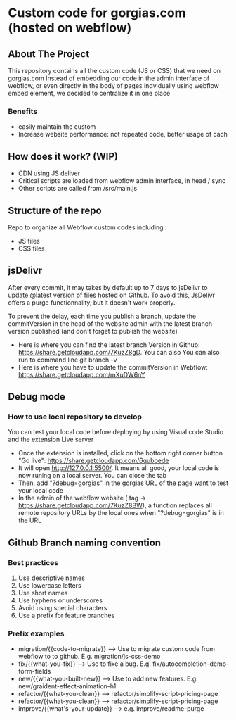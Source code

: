 # Custom code for gorgias.com (hosted on webflow)

## About The Project
This repository contains all the custom code (JS or CSS) that we need on gorgias.com
Instead of embedding our code in the admin interface of webflow, or even directly in the body of pages indvidually using webflow embed element, we decided to centralize it in one place

### Benefits
- easily maintain the custom
- Increase website performance: not repeated code, better usage of cach

## How does it work? (WIP)
- CDN using JS deliver
- Critical scripts are loaded from webflow admin interface, in head / sync
- Other scripts are called from /src/main.js

## Structure of the repo
Repo to organize all Webflow custom codes including :
- JS files
- CSS files

## jsDelivr

After every commit, it may takes by default up to 7 days to jsDelivr to update @latest version of files hosted on Github. To avoid this, JsDelivr offers a purge functionnality, but it doesn't work properly.

To prevent the delay, each time you publish a branch, update the commitVersion in the head of the website admin with the latest branch version published (and don't forget to publish the website)
- Here is where you can find the latest branch Version in Github: https://share.getcloudapp.com/7KuzZ8gD. You can also You can also run to command line git branch -v
- Here is where you have to update the commitVersion in Webflow: https://share.getcloudapp.com/mXuDW6nY


## Debug mode

### How to use local repository to develop
You can test your local code before deploying by using Visual code Studio and the extension Live server
- Once the extension is installed, click on the bottom right corner button "Go live": https://share.getcloudapp.com/6quboede
- It will open http://127.0.0.1:5500/. It means all good, your local code is now runing on a local server. You can close the tab
- Then, add "?debug=gorgias" in the gorgias URL of the page want to test your local code
- In the admin of the webflow website (<head> tag -> https://share.getcloudapp.com/7KuzZ8BW), a function replaces all remote repository URLs by the local ones when "?debug=gorgias" is in the URL 


## Github Branch naming convention

### Best practices
1. Use descriptive names
2. Use lowercase letters
3. Use short names
3. Use hyphens or underscores
4. Avoid using special characters
5. Use a prefix for feature branches

### Prefix examples
- migration/{{code-to-migrate}} --> Use to migrate custom code from webflow to to github. E.g. migration/js-css-demo
- fix/{{what-you-fix}} --> Use to fixe a bug. E.g. fix/autocompletion-demo-form-fields
- new/{{what-you-built-new}} --> Use to add new features. E.g. new/graident-effect-animation-h1
- refactor/{{what-you-clean}} --> refactor/simplify-script-pricing-page
- refactor/{{what-you-clean}} --> refactor/simplify-script-pricing-page
- improve/{{what's-your-update}} --> e.g. improve/readme-purge

